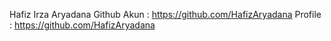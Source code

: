 Hafiz Irza Aryadana
Github Akun : https://github.com/HafizAryadana
Profile : https://github.com/HafizAryadana